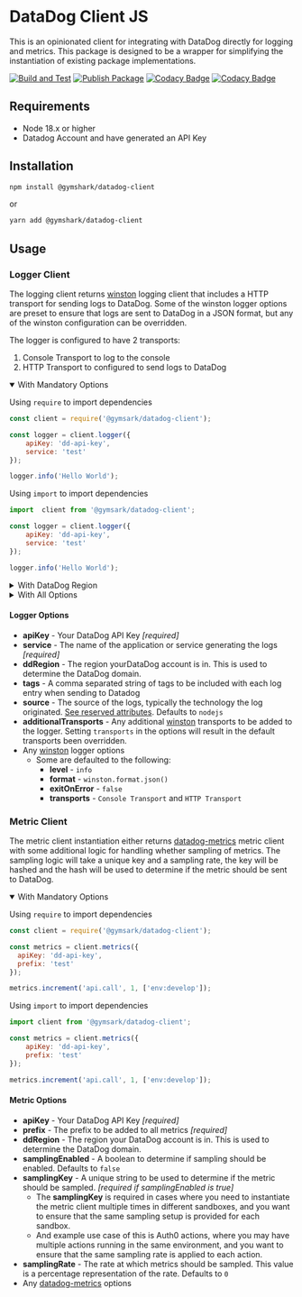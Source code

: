 # DataDog Client JS

This is an opinionated client for integrating with DataDog directly for logging and metrics. 
This package is designed to be a wrapper for simplifying the instantiation of existing package implementations.

[![Build and Test](https://github.com/gymshark/datadog-client-js/actions/workflows/build.yaml/badge.svg)](https://github.com/gymshark/datadog-client-js/actions/workflows/build.yaml)
[![Publish Package](https://github.com/gymshark/datadog-client-js/actions/workflows/publish.yaml/badge.svg?event=release)](https://github.com/gymshark/datadog-client-js/actions/workflows/publish.yaml)
[![Codacy Badge](https://app.codacy.com/project/badge/Grade/51830d3cc410417c94543df82dc09a6f)](https://app.codacy.com/gh/gymshark/datadog-client-js/dashboard?utm_source=gh&utm_medium=referral&utm_content=&utm_campaign=Badge_grade)
[![Codacy Badge](https://app.codacy.com/project/badge/Coverage/51830d3cc410417c94543df82dc09a6f)](https://app.codacy.com/gh/gymshark/datadog-client-js/dashboard?utm_source=gh&utm_medium=referral&utm_content=&utm_campaign=Badge_coverage)

## Requirements

* Node 18.x or higher
* Datadog Account and have generated an API Key

## Installation

```bash
npm install @gymshark/datadog-client
```
or
```bash
yarn add @gymshark/datadog-client
```

## Usage

### Logger Client
The logging client returns [winston](https://www.npmjs.com/package/winston) logging client that includes a HTTP transport for sending logs to DataDog.
Some of the winston logger options are preset to ensure that logs are sent to DataDog in a JSON format, but any of the winston configuration can be overridden.

The logger is configured to have 2 transports:
1. Console Transport to log to the console
2. HTTP Transport to configured to send logs to DataDog

<details open>
<summary>With Mandatory Options</summary>

Using `require` to import dependencies
```javascript
const client = require('@gymsark/datadog-client');

const logger = client.logger({
    apiKey: 'dd-api-key',
    service: 'test'
});

logger.info('Hello World');
```

Using `import` to import dependencies
```javascript
import  client from '@gymsark/datadog-client';

const logger = client.logger({
    apiKey: 'dd-api-key',
    service: 'test'
});

logger.info('Hello World');
```
</details>

<details>
<summary>With DataDog Region</summary>

Using `require` to import dependencies
```javascript
const client = require('@gymsark/datadog-client');

const logger = client.logger({
    apiKey: 'dd-api-key',
    service: 'test',
    ddRegion: 'eu'
});

logger.info('Hello World');
```

Using `import` to import dependencies
```javascript
import  client from '@gymsark/datadog-client';

const logger = client.logger({
    apiKey: 'dd-api-key',
    service: 'test',
    ddRegion: 'eu'
});

logger.info('Hello World');
```
</details>
<details>
<summary>With All Options</summary>

Using `require` to import dependencies
```javascript
const client = require('@gymsark/datadog-client');
const winston = require('winston');

const logger = client.logger({
    apiKey: 'dd-api-key',
    service: 'test',
    ddRegion: 'eu',
    tags: 'env:develop,app:this-service,version:1.0.0',
    level: `debug`,
    format: winston.format.combine(
        winston.format.timestamp(),
        winston.format.json()
    ),
  additionalTransports: [
        new winston.transports.File({ filename: 'error.log', level: 'error' })
    ]
});

logger.info('Hello World');
```

Using `import` to import dependencies
```javascript
import  client from '@gymsark/datadog-client';
import winston from 'winston';

const logger = client.logger({
    apiKey: 'dd-api-key',
    service: 'test',
    ddRegion: 'eu',
    tags: 'env:develop,app:this-service,version:1.0.0',
    level: `debug`,
    format: winston.format.combine(
        winston.format.timestamp(),
        winston.format.json()
    ),
  additionalTransports: [
        new winston.transports.File({ filename: 'error.log', level: 'error' })
    ]
});
logger.info('Hello World');
```
</details>

#### Logger Options
- **apiKey** - Your DataDog API Key *[required]*
- **service** - The name of the application or service generating the logs *[required]*
- **ddRegion** - The region yourDataDog account is in. This is used to determine the DataDog domain.
- **tags** - A comma separated string of tags to be included with each log entry when sending to Datadog
- **source** - The source of the logs, typically the technology the log originated. [See reserved attributes](https://docs.datadoghq.com/logs/log_configuration/attributes_naming_convention/#reserved-attributes). Defaults to `nodejs`
- **additionalTransports** - Any additional [winston](https://www.npmjs.com/package/winston) transports to be added to the logger. Setting `transports` in the options will result in the default transports been overridden.
- Any [winston](https://www.npmjs.com/package/winston) logger options
  - Some are defaulted to the following:
    - **level** - `info`
    - **format** - `winston.format.json()`
    - **exitOnError** - `false`
    - **transports** - `Console Transport` and `HTTP Transport`

### Metric Client
The metric client instantiation either returns [datadog-metrics](https://www.npmjs.com/package/datadog-metrics) metric client with some additional logic for handling whether sampling of metrics.
The sampling logic will take a unique key and a sampling rate, the key will be hashed and the hash will be used to determine if the metric should be sent to DataDog.

<details open>
<summary>With Mandatory Options</summary>

Using `require` to import dependencies
```javascript
const client = require('@gymsark/datadog-client');

const metrics = client.metrics({
  apiKey: 'dd-api-key',
  prefix: 'test'
});

metrics.increment('api.call', 1, ['env:develop']);
```

Using `import` to import dependencies
```javascript
import client from '@gymsark/datadog-client';

const metrics = client.metrics({
    apiKey: 'dd-api-key',
    prefix: 'test'
});

metrics.increment('api.call', 1, ['env:develop']);
```
</details>

#### Metric Options
- **apiKey** - Your DataDog API Key *[required]*
- **prefix** - The prefix to be added to all metrics *[required]*
- **ddRegion** - The region your DataDog account is in. This is used to determine the DataDog domain.
- **samplingEnabled** - A boolean to determine if sampling should be enabled. Defaults to `false`
- **samplingKey** - A unique string to be used to determine if the metric should be sampled. *[required if samplingEnabled is true]*
  - The **samplingKey** is required in cases where you need to instantiate the metric client multiple times in different sandboxes,
    and you want to ensure that the same sampling setup is provided for each sandbox.
  - And example use case of this is Auth0 actions, where you may have multiple actions running in the same environment,
    and you want to ensure that the same sampling rate is applied to each action.
- **samplingRate** - The rate at which metrics should be sampled. This value is a percentage representation of the rate. Defaults to `0`
- Any [datadog-metrics](https://www.npmjs.com/package/datadog-metrics) options